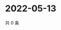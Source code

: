 # 2022-05-13

共 0 条

<!-- BEGIN WEIBO -->
<!-- 最后更新时间 Fri May 13 2022 05:13:49 GMT+0800 (China Standard Time) -->

<!-- END WEIBO -->
